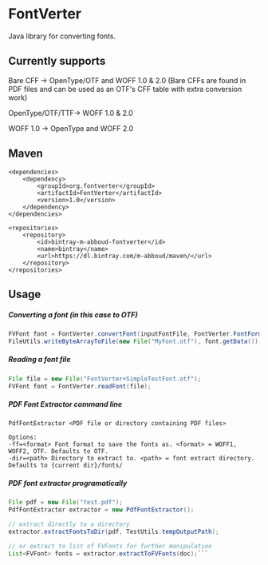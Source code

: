 # FontVerter
Java library for converting fonts. 

## Currently supports
Bare CFF -> OpenType/OTF and WOFF 1.0 & 2.0
(Bare CFFs are found in PDF files and can be used as an OTF's CFF table with extra conversion work)

OpenType/OTF/TTF-> WOFF 1.0 & 2.0

WOFF 1.0 -> OpenType and WOFF 2.0

## Maven
    <dependencies>
		<dependency>
			<groupId>org.fontverter</groupId>
			<artifactId>FontVerter</artifactId>
			<version>1.0</version>
		</dependency>
    </dependencies>

    <repositories>
        <repository>
            <id>bintray-m-abboud-fontverter</id>
            <name>bintray</name>
            <url>https://dl.bintray.com/m-abboud/maven/</url>
        </repository>
    </repositories>

## Usage
##### Converting a font (in this case to OTF)
  ```java
  FVFont font = FontVerter.convertFont(inputFontFile, FontVerter.FontFormat.OTF);
  FileUtils.writeByteArrayToFile(new File("MyFont.otf"), font.getData());
  ```
##### Reading a font file
  ```java
  File file = new File("FontVerter+SimpleTestFont.otf");
  FVFont font = FontVerter.readFont(file);
  ```  

##### PDF Font Extractor command line
    PdfFontExtractor <PDF file or directory containing PDF files>

    Options:
    -ff=<format> Font format to save the fonts as. <format> = WOFF1, WOFF2, OTF. Defaults to OTF.
    -dir=<path> Directory to extract to. <path> = font extract directory. Defaults to {current dir}/fonts/

##### PDF font extractor programatically
  ```java
  File pdf = new File("test.pdf");
  PdfFontExtractor extractor = new PdfFontExtractor();

  // extract directly to a directory
  extractor.extractFontsToDir(pdf, TestUtils.tempOutputPath);

  // or extract to list of FVFonts for further manipulation
  List<FVFont> fonts = extractor.extractToFVFonts(doc);```